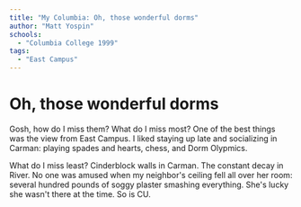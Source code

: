```yaml
---
title: "My Columbia: Oh, those wonderful dorms"
author: "Matt Yospin"
schools:
  - "Columbia College 1999"
tags:
  - "East Campus"
---
```


# Oh, those wonderful dorms

Gosh, how do I miss them? What do I miss most? One of the best things was the view from East Campus. I liked staying up late and socializing in Carman: playing spades and hearts, chess, and Dorm Olypmics.

What do I miss least? Cinderblock walls in Carman. The constant decay in River. No one was amused when my neighbor's ceiling fell all over her room: several hundred pounds of soggy plaster smashing everything. She's lucky she wasn't there at the time. So is CU.
